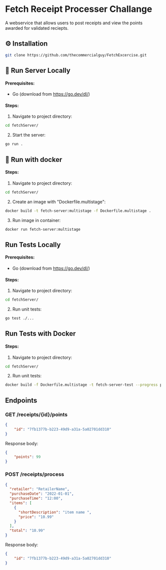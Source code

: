 # Fetch Receipt Processer Challange

A webservice that allows users to post receipts and view the points awarded for validated reciepts.

## ⚙️ Installation

```bash
git clone https://github.com/thecommercialguy/FetchExcercise.git
```

## 🚀 Run Server Locally

#### Prerequisites:
* Go (download from https://go.dev/dl/)

#### Steps:

1. Navigate to project directory:
```bash
cd fetchServer/
```

2. Start the server:
```bash
go run .
```

## 🚀 Run with docker

#### Steps:

1. Navigate to project directory:
```bash
cd fetchServer/
```

2. Create an image with "Dockerfile.multistage":
```bash
docker build -t fetch-server:multistage -f Dockerfile.multistage .
```

3. Run image in container: 
```bash
docker run fetch-server:multistage
```

## Run Tests Locally

#### Prerequisites:
* Go (download from https://go.dev/dl/)

#### Steps:

1. Navigate to project directory:
```bash
cd fetchServer/
```

2. Run unit tests:
```bash
go test ./...
```

## Run Tests with Docker

#### Steps:

1. Navigate to project directory:
```bash
cd fetchServer/
```

2. Run unit tests:
```bash
docker build -f Dockerfile.multistage -t fetch-server-test --progress plain --no-cache --target run-test-stage .
```

## Endpoints

### GET /receipts/{id}/points

```json
{
    "id": "7fb1377b-b223-49d9-a31a-5a02701dd310"
}
```

Response body:

```json
{
    "points": 99
}
```

### POST /receipts/process

```json
{
  "retailer": "RetailerName",
  "purchaseDate": "2022-01-01",
  "purchaseTime": "12:00",
  "items": [
    {
      "shortDescription": "item name ",
      "price": "10.99"
    }
  ],
  "total": "10.99"
}
```

Response body:

```json
{
    "id": "7fb1377b-b223-49d9-a31a-5a02701dd310"
}
```

